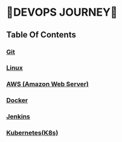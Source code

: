 # 🚀DEVOPS JOURNEY🚀

## Table Of Contents

### <a target="_blank" href="./git">Git</a>
### <a target="_blank" href="./linux">Linux</a>
### <a target="_blank" href="./aws">AWS (Amazon Web Server)</a>
### <a target="_blank" href="./docker">Docker</a>
### <a target="_blank" href="./jenkins">Jenkins</a>
### <a target="_blank" href="./kubernetes">Kubernetes(K8s)</a>